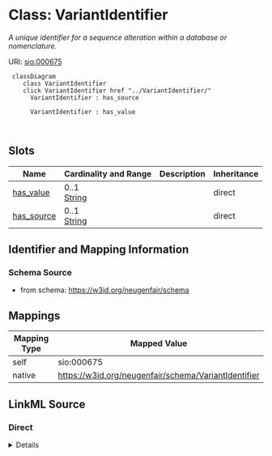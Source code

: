 

# Class: VariantIdentifier 


_A unique identifier for a sequence alteration within a database or nomenclature._





URI: [sio:000675](http://semanticscience.org/resource/SIO_000675)





```mermaid
 classDiagram
    class VariantIdentifier
    click VariantIdentifier href "../VariantIdentifier/"
      VariantIdentifier : has_source
        
      VariantIdentifier : has_value
        
      
```




<!-- no inheritance hierarchy -->


## Slots

| Name | Cardinality and Range | Description | Inheritance |
| ---  | --- | --- | --- |
| [has_value](has_value.md) | 0..1 <br/> [String](String.md) |  | direct |
| [has_source](has_source.md) | 0..1 <br/> [String](String.md) |  | direct |










## Identifier and Mapping Information






### Schema Source


* from schema: https://w3id.org/neugenfair/schema




## Mappings

| Mapping Type | Mapped Value |
| ---  | ---  |
| self | sio:000675 |
| native | https://w3id.org/neugenfair/schema/VariantIdentifier |






## LinkML Source

<!-- TODO: investigate https://stackoverflow.com/questions/37606292/how-to-create-tabbed-code-blocks-in-mkdocs-or-sphinx -->

### Direct

<details>
```yaml
name: VariantIdentifier
description: A unique identifier for a sequence alteration within a database or nomenclature.
from_schema: https://w3id.org/neugenfair/schema
attributes:
  has_value:
    name: has_value
    from_schema: https://w3id.org/neugenfair/schema
    domain_of:
    - VariantIdentifier
  has_source:
    name: has_source
    from_schema: https://w3id.org/neugenfair/schema
    domain_of:
    - VariantIdentifier
class_uri: sio:000675

```
</details>

### Induced

<details>
```yaml
name: VariantIdentifier
description: A unique identifier for a sequence alteration within a database or nomenclature.
from_schema: https://w3id.org/neugenfair/schema
attributes:
  has_value:
    name: has_value
    from_schema: https://w3id.org/neugenfair/schema
    alias: has_value
    owner: VariantIdentifier
    domain_of:
    - VariantIdentifier
  has_source:
    name: has_source
    from_schema: https://w3id.org/neugenfair/schema
    alias: has_source
    owner: VariantIdentifier
    domain_of:
    - VariantIdentifier
class_uri: sio:000675

```
</details>
